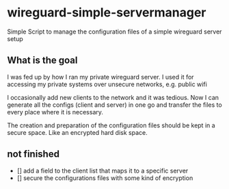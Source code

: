 # wireguard-simple-servermanager
Simple Script to manage the configuration files of a simple wireguard server setup

## What is the goal 
I was fed up by how I ran my private wireguard server. I used it for accessing my private systems over 
unsecure networks, e.g. public wifi 

I occasionally add new clients to the network and it was tedious. Now I can generate all the configs 
(client and server) in one go and transfer the files to every place where it is necessary. 

The creation and preparation of the configuration files should be kept in a secure space. Like an encrypted 
hard disk space. 

## not finished 
- [] add a field to the client list that maps it to a specific server 
- [] secure the configurations files with some kind of encryption 


